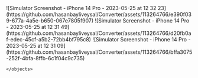<?xml version="1.0" encoding="UTF-8" standalone="no"?>
<document type="com.apple.InterfaceBuilder3.CocoaTouch.XIB" version="3.0" toolsVersion="13142" targetRuntime="iOS.CocoaTouch" propertyAccessControl="none" useAutolayout="YES" useTraitCollections="YES" useSafeAreas="YES" colorMatched="YES">
    <dependencies>
        <plugIn identifier="com.apple.InterfaceBuilder.IBCocoaTouchPlugin" version="12042"/>
    </dependencies>
    <objects>
        <placeholder placeholderIdentifier="IBFilesOwner" id="-1" userLabel="File's Owner"/>
        <placeholder placeholderIdentifier="IBFirstResponder" id="-2" customClass="UIResponder"/>![Simulator Screenshot - iPhone 14 Pro - 2023-05-25 at 12 32 23](https://github.com/hasanbayliveysal/Converter/assets/113264766/e390f039-677a-4a5e-b650-067e7805f907)
![Simulator Screenshot - iPhone 14 Pro - 2023-05-25 at 12 31 49](https://github.com/hasanbayliveysal/Converter/assets/113264766/d20fb0af-edec-45cf-a5b2-72bb4bf795c8)
![Simulator Screenshot - iPhone 14 Pro - 2023-05-25 at 12 31 09](https://github.com/hasanbayliveysal/Converter/assets/113264766/bffa3075-252f-4bfa-8ffb-6c1f04c9c735)

    </objects>

</document>
